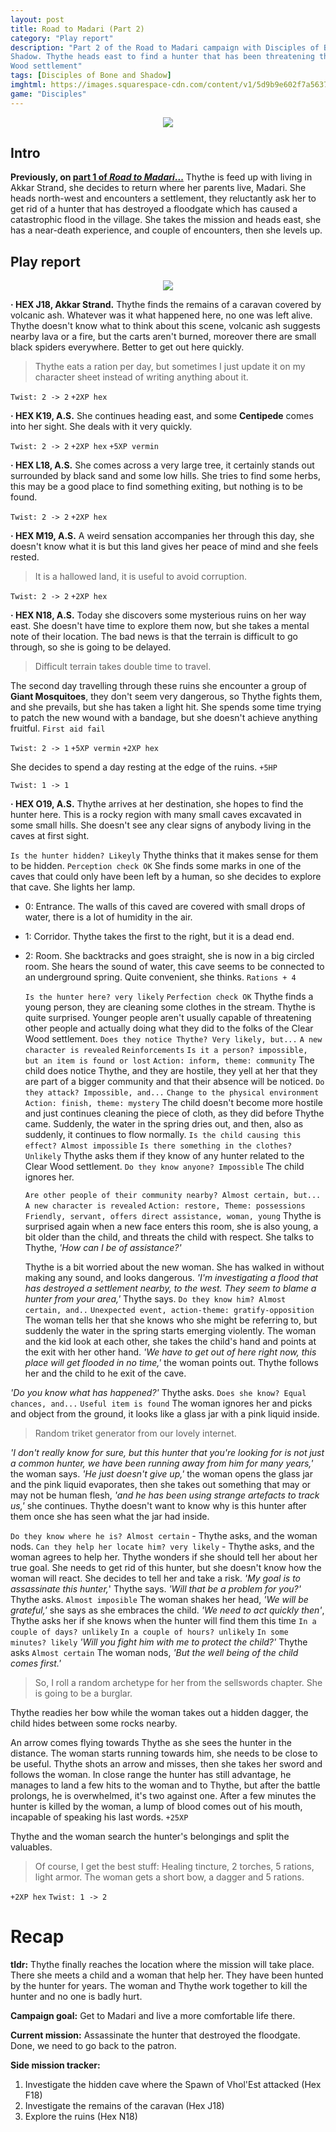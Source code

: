 ```yaml
---
layout: post
title: Road to Madari (Part 2)
category: "Play report"
description: "Part 2 of the Road to Madari campaign with Disciples of Bone &
Shadow. Thythe heads east to find a hunter that has been threatening the Clear
Wood settlement"
tags: [Disciples of Bone and Shadow]
imghtml: https://images.squarespace-cdn.com/content/v1/5d9b9e602f7a5637cf2b6c41/1605485808647-BGPAK0JNZX3BFZEAJ2I7/ke17ZwdGBToddI8pDm48kCNOb2SIBUBn6TVWlOMA4Ul7gQa3H78H3Y0txjaiv_0fDoOvxcdMmMKkDsyUqMSsMWxHk725yiiHCCLfrh8O1z4YTzHvnKhyp6Da-NYroOW3ZGjoBKy3azqku80C789l0p5uBJOnOmCWBN4JfYsIDyQsr0Ix-nEqR6qXG9XZSVMj3ESfBY8LMMbE33ZXW-8_PA/Cover+mockup.jpg?format=300w
game: "Disciples"
---
```


<p align="center"><img src="https://images.squarespace-cdn.com/content/v1/5d9b9e602f7a5637cf2b6c41/1605485808647-BGPAK0JNZX3BFZEAJ2I7/ke17ZwdGBToddI8pDm48kCNOb2SIBUBn6TVWlOMA4Ul7gQa3H78H3Y0txjaiv_0fDoOvxcdMmMKkDsyUqMSsMWxHk725yiiHCCLfrh8O1z4YTzHvnKhyp6Da-NYroOW3ZGjoBKy3azqku80C789l0p5uBJOnOmCWBN4JfYsIDyQsr0Ix-nEqR6qXG9XZSVMj3ESfBY8LMMbE33ZXW-8_PA/Cover+mockup.jpg?format=300w"></p>

## Intro

**Previously, on [part
1 of *Road to Madari*...]({{site.baseurl}}/2021/02/12/play-report-conquered-sun-road-to-madari/)**
Thythe is feed up with living in Akkar Strand, she decides to return where her
parents live, Madari. She heads north-west and encounters a settlement, they
reluctantly ask her to get rid of a hunter that has destroyed a floodgate which
has caused a catastrophic flood in the village. She takes the mission and heads
east, she has a near-death experience, and couple of encounters, then she
levels up.

## Play report

<p align="center"><img
src="https://live.staticflickr.com/65535/51076859077_2042ff0eca_o.png"></p>

**· HEX J18, Akkar Strand.** Thythe finds the remains of a caravan covered by
volcanic ash. Whatever was it what happened here, no one was left alive. Thythe
doesn't know what to think about this scene, volcanic ash suggests nearby lava
or a fire, but the carts aren't burned, moreover there are small black spiders
everywhere. Better to get out here quickly.

> Thythe eats a ration per day, but sometimes I just update it on my character
> sheet instead of writing anything about it.

``Twist: 2 -> 2`` ``+2XP hex``

**· HEX K19, A.S.** She continues heading east, and some **Centipede** comes
into her sight. She deals with it very quickly.

``Twist: 2 -> 2`` ``+2XP hex`` ``+5XP vermin``

**· HEX L18, A.S.**  She comes across a very large tree, it certainly stands
out surrounded by black sand and some low hills. She tries to find some herbs,
this may be a good place to find something exiting, but nothing is to be found.

``Twist: 2 -> 2`` ``+2XP hex``

**· HEX M19, A.S.** A weird sensation accompanies her through this day, she
doesn't know what it is but this land gives her peace of mind and she feels
rested.

> It is a hallowed land, it is useful to avoid corruption.

``Twist: 2 -> 2`` ``+2XP hex``

**· HEX N18, A.S.**  Today she discovers some mysterious ruins on her way
east. She doesn't have time to explore them now, but she takes a mental note of
their location. The bad news is that the terrain is difficult to go through, so
she is going to be delayed.

> Difficult terrain takes double time to travel.

The second day travelling through these ruins she encounter a group of **Giant
Mosquitoes**, they don't seem very dangerous, so Thythe fights them, and she
prevails, but she has taken a light hit. She spends some time trying to patch
the new wound with a bandage, but she doesn't achieve anything
fruitful. ``First aid fail``

``Twist: 2 -> 1`` ``+5XP vermin`` ``+2XP hex``

She decides to spend a day resting at the edge of the ruins. ``+5HP``

``Twist: 1 -> 1``

**· HEX O19, A.S.** Thythe arrives at her destination, she hopes to find the
hunter here. This is a rocky region with many small caves excavated in some
small hills. She doesn't see any clear signs of anybody living in the caves at
first sight.

``Is the hunter hidden? Likeyly`` Thythe thinks that it makes sense for
them to be hidden. ``Perception check OK`` She finds some marks in one of the
caves that  could only have been left by a human, so she decides to explore
that cave. She lights her lamp.

- 0: Entrance. The walls of this caved are covered with small drops of water,
  there is a lot of humidity in the air.

- 1: Corridor. Thythe takes the first to the right, but it is a dead
  end. 
  
- 2: Room. She backtracks and goes straight, she is now in a big circled
  room. She hears the sound of water, this cave seems to be connected to an
  underground spring. Quite convenient, she thinks. ``Rations + 4`` 
  
  ``Is the hunter here? very likely`` ``Perfection check OK``
  Thythe finds a young person, they are  cleaning some clothes in the
  stream. Thythe is quite surprised. Younger people aren't usually capable of
  threatening other people and actually doing what they did to the folks of
  the Clear Wood settlement. ``Does they notice Thythe? Very likely, but...``
  ``A new character is revealed`` ``Reinforcements`` ``Is it a person?
  impossible, but an item is found or lost`` ``Action: inform, theme:
  community``  The child does notice Thythe, and they are hostile, they yell at
  her that they are part of a bigger community and that their absence will be
  noticed. ``Do they attack? Impossible, and...`` ``Change to the physical
  environment`` ``Action: finish, theme: mystery`` The child doesn't become
  more hostile and just continues cleaning the piece of cloth, as they did
  before Thythe came. Suddenly, the water in the spring dries out, and then,
  also as suddenly, it continues to flow normally.
  ``Is the child causing this effect? Almost impossible`` ``Is there something
  in the clothes? Unlikely`` Thythe asks them if they know of any hunter
  related to the Clear Wood settlement. ``Do they know anyone? Impossible`` The
  child  ignores her.
  
  ``Are other people of their community nearby? Almost certain, but...`` ``A
  new character is revealed`` ``Action: restore, Theme: possessions``
  ``Friendly, servant, offers direct assistance, woman, young`` Thythe is
  surprised again when a new face enters this room, she is also young, a bit
  older than the child, and threats the child with respect. She talks to
  Thythe, *'How can I be of assistance?'*
  
  Thythe is a bit worried about the new woman. She has walked in without making
  any sound, and looks dangerous. *'I'm investigating a flood that has
  destroyed a settlement nearby, to the west. They seem to blame a hunter from
  your area,'* Thythe says. ``Do they know him? Almost certain, and..``
  ``Unexpected event, action-theme: gratify-opposition`` The woman tells her
  that she knows who she might be referring to, but suddenly the water in the
  spring starts emerging violently. The woman and the kid look at each other,
  she takes the child's hand and points at the exit with her other hand. *'We
  have to get out of here right now, this place will get flooded in no time,'*
  the woman points out. Thythe follows her and the child to he exit of the
  cave.
  
*'Do you know what has happened?'* Thythe asks. ``Does she know? Equal chances,
and...`` ``Useful item is found`` The woman ignores her and picks and object
from the ground, it looks like a glass jar with a pink liquid inside.

> Random triket generator from our lovely internet.

*'I don't really know for sure, but this hunter that you're looking for is not
just a common hunter, we have been running away from him for many years,'* the
woman says. *'He just doesn't give up,'* the woman opens the glass jar and the
pink liquid evaporates, then she takes out something that may or may not be
human flesh, *'and he has been using strange artefacts to track us,'* she 
continues. Thythe doesn't want to know why is this hunter after them once she
has seen what the jar had inside.

``Do they know where he is? Almost certain`` - Thythe asks, and the woman
nods. ``Can they help her locate him? very likely`` - Thythe asks, and the
woman agrees to help her. Thythe wonders if she should tell her about her true
goal. She needs to get rid of this hunter, but she doesn't know how the woman
will react. She decides to tell her and take a risk. *'My goal is to
assassinate this hunter,*' Thythe says. *'Will that be a problem for you?'*
Thythe asks. ``Almost imposible`` The woman shakes her head, *'We will be
grateful,'* she says as she embraces the child. *'We need to act quickly
then'*, Thythe asks her if she knows when the hunter will find them this time
``In a couple of days? unlikely`` ``In a couple of hours? unlikely`` ``In some
minutes? likely`` *'Will you fight him with me to protect the child?'* Thythe
asks ``Almost certain`` The woman nods, *'But the well being of the child comes
first.'*

> So, I roll a random archetype for her from the sellswords chapter. She is
> going to be a burglar.

Thythe readies her bow while the woman takes out a hidden dagger, the child
hides between some rocks nearby.

An arrow comes flying towards Thythe as she sees the hunter in the
distance. The woman starts running towards him, she needs to be close to be
useful. Thythe shots an arrow and misses, then she takes her sword and follows
the woman. In close range the hunter has still advantage, he manages to land a
few hits to the woman and to Thythe, but after the battle prolongs, he is
overwhelmed, it's two against one. After a few minutes the hunter is killed by
the woman, a lump of blood comes out of his mouth, incapable of speaking his
last words. ``+25XP``

Thythe and the woman search the hunter's belongings and split the
valuables.

> Of course, I get the best stuff: Healing tincture, 2 torches, 5 rations,
> light armor. The woman gets a short bow, a dagger and 5 rations.

``+2XP hex`` ``Twist: 1 -> 2``

# Recap

**tldr:** Thythe finally reaches the location where the mission will take
place. There she meets a child and a woman that help her. They have been hunted
by the hunter for years. The woman and Thythe work together to kill the hunter
and no one is badly hurt.

**Campaign goal:** Get to Madari and live a more comfortable life there.

**Current mission:** Assassinate the hunter that destroyed the floodgate. Done,
we need to go back to the patron.

**Side mission tracker:**
1. Investigate the hidden cave where the Spawn of
Vhol'Est attacked (Hex F18)
2. Investigate the remains of the caravan (Hex J18)
3. Explore the ruins (Hex N18)
